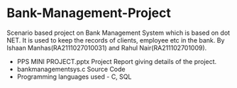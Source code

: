 # Bank-Management-Project
Scenario based project on Bank Management System which is based on dot NET.  It is used to keep the records of clients, employee etc in the bank. By Ishaan Manhas(RA2111027010031) and Rahul Nair(RA211102701009).
- PPS MINI PROJECT.pptx
Project Report giving details of the project.
- bankmanagementsys.c
Source Code
- Programming languages used - C, SQL
